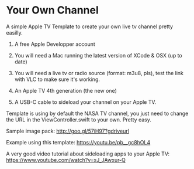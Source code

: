 # Your Own Channel

A simple Apple TV Template to create your own live tv channel pretty easilly.

1) A free Apple Developper account

2) You will need a Mac running the latest version of XCode & OSX (up to date)

3) You will need a live tv or radio source (format: m3u8, pls), test the link with VLC to make sure it's working.

4) An Apple TV 4th generation (the new one)

5) A USB-C cable to sideload your channel on your Apple TV.

Template is using by default the NASA TV channel, you just need to change the URL in the ViewController.swift to
your own.  Pretty easy.

Sample image pack: http://goo.gl/57iH97?gdriveurl

Example using this template: https://youtu.be/pb__gc8hOL4

A very good video tutorial about sideloading apps to your Apple TV: https://www.youtube.com/watch?v=xJ_JAwxur-Q


